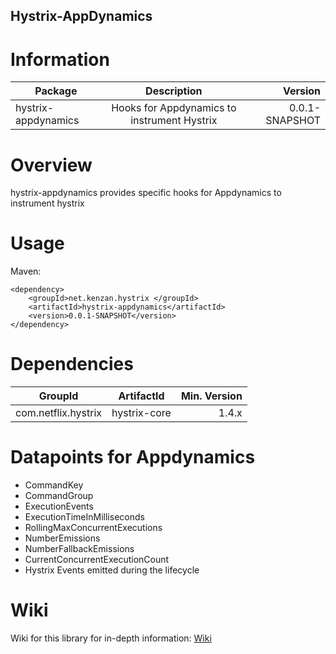 ## Hystrix-AppDynamics

# Information
| Package       | Description   | Version|
| ------------- |:-------------:| ------:|
| hystrix-appdynamics| Hooks for Appdynamics to instrument Hystrix | 0.0.1-SNAPSHOT |

# Overview
hystrix-appdynamics provides specific hooks for Appdynamics to instrument hystrix

# Usage
Maven:

```
<dependency>    
    <groupId>net.kenzan.hystrix </groupId>
	<artifactId>hystrix-appdynamics</artifactId>
	<version>0.0.1-SNAPSHOT</version>
</dependency> 
```
# Dependencies
| GroupId   | ArtifactId    | Min. Version |
| --------- |:-------------:| ------------:|
| com.netflix.hystrix |  hystrix-core   |  1.4.x  |

# Datapoints for Appdynamics
- CommandKey
- CommandGroup
- ExecutionEvents
- ExecutionTimeInMilliseconds
- RollingMaxConcurrentExecutions
- NumberEmissions
- NumberFallbackEmissions
- CurrentConcurrentExecutionCount
- Hystrix Events emitted during the lifecycle

# Wiki
Wiki for this library for in-depth information: [Wiki](https://github.com/kenzanmedia/hystrix-appdynamics/wiki)